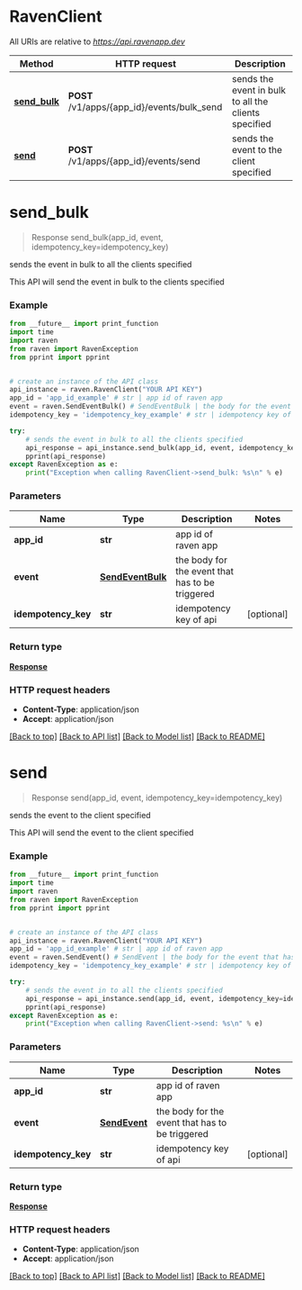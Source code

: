 # RavenClient

All URIs are relative to *https://api.ravenapp.dev*

| Method                                    | HTTP request                                | Description                                          |
| ----------------------------------------- | ------------------------------------------- | ---------------------------------------------------- |
| [**send_bulk**](RavenClient.md#send_bulk) | **POST** /v1/apps/{app_id}/events/bulk_send | sends the event in bulk to all the clients specified |
| [**send**](RavenClient.md#send)           | **POST** /v1/apps/{app_id}/events/send      | sends the event to the client specified              |

# **send_bulk**

> Response send_bulk(app_id, event, idempotency_key=idempotency_key)

sends the event in bulk to all the clients specified

This API will send the event in bulk to the clients specified

### Example

```python
from __future__ import print_function
import time
import raven
from raven import RavenException
from pprint import pprint


# create an instance of the API class
api_instance = raven.RavenClient("YOUR API KEY")
app_id = 'app_id_example' # str | app id of raven app
event = raven.SendEventBulk() # SendEventBulk | the body for the event that has to be triggered
idempotency_key = 'idempotency_key_example' # str | idempotency key of api (optional)

try:
    # sends the event in bulk to all the clients specified
    api_response = api_instance.send_bulk(app_id, event, idempotency_key=idempotency_key)
    pprint(api_response)
except RavenException as e:
    print("Exception when calling RavenClient->send_bulk: %s\n" % e)

```

### Parameters

| Name                | Type                                         | Description                                     | Notes      |
| ------------------- | -------------------------------------------- | ----------------------------------------------- | ---------- |
| **app_id**          | **str**                                      | app id of raven app                             |
| **event**           | [**SendEventBulk**](SendEventBulkRequest.md) | the body for the event that has to be triggered |
| **idempotency_key** | **str**                                      | idempotency key of api                          | [optional] |

### Return type

[**Response**](Response.md)

### HTTP request headers

- **Content-Type**: application/json
- **Accept**: application/json

[[Back to top]](#) [[Back to API list]](../README.md#documentation-for-api-endpoints) [[Back to Model list]](../README.md#documentation-for-models) [[Back to README]](../README.md)

# **send**

> Response send(app_id, event, idempotency_key=idempotency_key)

sends the event to the client specified

This API will send the event to the client specified

### Example

```python
from __future__ import print_function
import time
import raven
from raven import RavenException
from pprint import pprint


# create an instance of the API class
api_instance = raven.RavenClient("YOUR API KEY")
app_id = 'app_id_example' # str | app id of raven app
event = raven.SendEvent() # SendEvent | the body for the event that has to be triggered
idempotency_key = 'idempotency_key_example' # str | idempotency key of api (optional)

try:
    # sends the event in to all the clients specified
    api_response = api_instance.send(app_id, event, idempotency_key=idempotency_key)
    pprint(api_response)
except RavenException as e:
    print("Exception when calling RavenClient->send: %s\n" % e)

```

### Parameters

| Name                | Type                                 | Description                                     | Notes      |
| ------------------- | ------------------------------------ | ----------------------------------------------- | ---------- |
| **app_id**          | **str**                              | app id of raven app                             |
| **event**           | [**SendEvent**](SendEventRequest.md) | the body for the event that has to be triggered |
| **idempotency_key** | **str**                              | idempotency key of api                          | [optional] |

### Return type

[**Response**](Response.md)

### HTTP request headers

- **Content-Type**: application/json
- **Accept**: application/json

[[Back to top]](#) [[Back to API list]](../README.md#documentation-for-api-endpoints) [[Back to Model list]](../README.md#documentation-for-models) [[Back to README]](../README.md)
